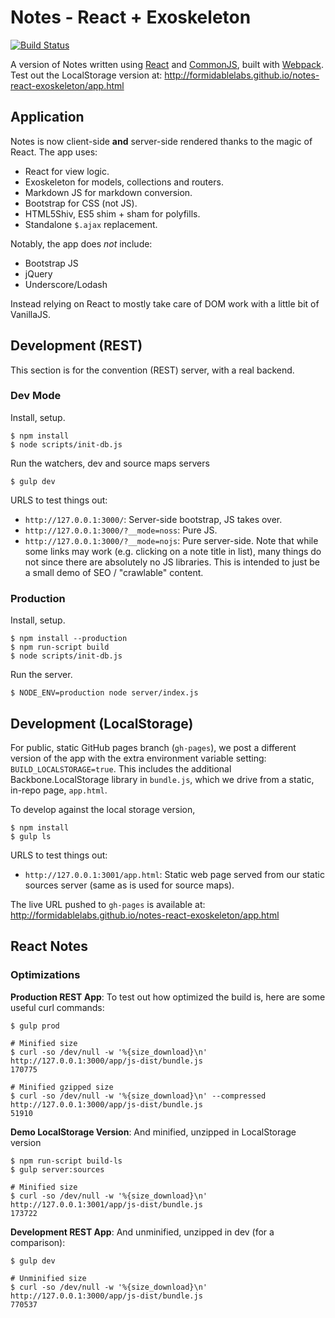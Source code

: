 Notes - React + Exoskeleton
===========================

[![Build Status][trav_img]][trav_site]

A version of Notes written using [React][react] and [CommonJS][cjs], built with
[Webpack][webpack]. Test out the LocalStorage version at:
http://formidablelabs.github.io/notes-react-exoskeleton/app.html

## Application

Notes is now client-side **and** server-side rendered thanks to the magic of
React. The app uses:

* React for view logic.
* Exoskeleton for models, collections and routers.
* Markdown JS for markdown conversion.
* Bootstrap for CSS (not JS).
* HTML5Shiv, ES5 shim + sham for polyfills.
* Standalone `$.ajax` replacement.

Notably, the app does _not_ include:

* Bootstrap JS
* jQuery
* Underscore/Lodash

Instead relying on React to mostly take care of DOM work with a little bit
of VanillaJS.

## Development (REST)

This section is for the convention (REST) server, with a real backend.

### Dev Mode

Install, setup.

```
$ npm install
$ node scripts/init-db.js
```

Run the watchers, dev and source maps servers

```
$ gulp dev
```

URLS to test things out:

* `http://127.0.0.1:3000/`: Server-side bootstrap, JS takes over.
* `http://127.0.0.1:3000/?__mode=noss`: Pure JS.
* `http://127.0.0.1:3000/?__mode=nojs`: Pure server-side. Note that while
  some links may work (e.g. clicking on a note title in list), many things
  do not since there are absolutely no JS libraries. This is intended to just
  be a small demo of SEO / "crawlable" content.

### Production

Install, setup.

```
$ npm install --production
$ npm run-script build
$ node scripts/init-db.js
```

Run the server.

```
$ NODE_ENV=production node server/index.js
```


## Development (LocalStorage)

For public, static GitHub pages branch (`gh-pages`), we post a different
version of the app with the extra environment variable setting:
`BUILD_LOCALSTORAGE=true`. This includes the additional Backbone.LocalStorage
library in `bundle.js`, which we drive from a static, in-repo page,
`app.html`.

To develop against the local storage version,

```
$ npm install
$ gulp ls
```

URLS to test things out:

* `http://127.0.0.1:3001/app.html`: Static web page served from our static
  sources server (same as is used for source maps).

The live URL pushed to `gh-pages` is available at:
http://formidablelabs.github.io/notes-react-exoskeleton/app.html

## React Notes

### Optimizations

**Production REST App**: To test out how optimized the build is, here are some
useful curl commands:

```
$ gulp prod

# Minified size
$ curl -so /dev/null -w '%{size_download}\n' http://127.0.0.1:3000/app/js-dist/bundle.js
170775

# Minified gzipped size
$ curl -so /dev/null -w '%{size_download}\n' --compressed http://127.0.0.1:3000/app/js-dist/bundle.js
51910
```

**Demo LocalStorage Version**: And minified, unzipped in LocalStorage version

```
$ npm run-script build-ls
$ gulp server:sources

# Minified size
$ curl -so /dev/null -w '%{size_download}\n' http://127.0.0.1:3001/app/js-dist/bundle.js
173722
```

**Development REST App**: And unminified, unzipped in dev (for a comparison):

```
$ gulp dev

# Unminified size
$ curl -so /dev/null -w '%{size_download}\n' http://127.0.0.1:3000/app/js-dist/bundle.js
770537
```

[trav]: https://travis-ci.org/
[trav_img]: https://api.travis-ci.org/FormidableLabs/notes-react-exoskeleton.svg
[trav_site]: https://travis-ci.org/FormidableLabs/notes-react-exoskeleton
[react]: http://facebook.github.io/react/
[cjs]: http://wiki.commonjs.org/wiki/CommonJS
[webpack]: http://webpack.github.io/
